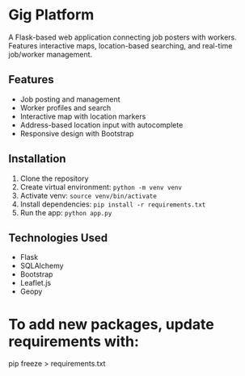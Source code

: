 # Gig Platform

A Flask-based web application connecting job posters with workers. Features interactive maps, location-based searching, and real-time job/worker management.

## Features

- Job posting and management
- Worker profiles and search
- Interactive map with location markers
- Address-based location input with autocomplete
- Responsive design with Bootstrap

## Installation

1. Clone the repository
2. Create virtual environment: `python -m venv venv`
3. Activate venv: `source venv/bin/activate`
4. Install dependencies: `pip install -r requirements.txt`
5. Run the app: `python app.py`

## Technologies Used

- Flask
- SQLAlchemy
- Bootstrap
- Leaflet.js
- Geopy

# To add new packages, update requirements with:
pip freeze > requirements.txt
